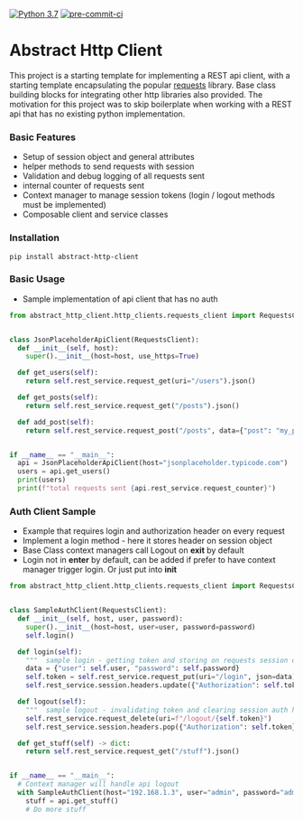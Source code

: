 [![Python 3.7](https://img.shields.io/badge/python-3.7-blue.svg)](https://www.python.org/downloads/release/python/)
[![pre-commit-ci](https://github.com/QualiSystemsLab/abstract-requests-client/actions/workflows/pre-commit.yml/badge.svg)](https://github.com/QualiSystemsLab/abstract-requests-client/actions/workflows/pre-commit.yml)

# Abstract Http Client

This project is a starting template for implementing a REST api client, with a starting template encapsulating the
popular [requests](https://docs.python-requests.org/en/latest/) library. Base class building blocks for integrating other http libraries also provided. 
The motivation for this project was to skip boilerplate when working with a REST api that has no existing python implementation.


### Basic Features
- Setup of session object and general attributes
- helper methods to send requests with session
- Validation and debug logging of all requests sent
- internal counter of requests sent
- Context manager to manage session tokens (login / logout methods must be implemented)
- Composable client and service classes

### Installation
```
pip install abstract-http-client
```

### Basic Usage

- Sample implementation of api client that has no auth

```python
from abstract_http_client.http_clients.requests_client import RequestsClient


class JsonPlaceholderApiClient(RequestsClient):
  def __init__(self, host):
    super().__init__(host=host, use_https=True)

  def get_users(self):
    return self.rest_service.request_get(uri="/users").json()

  def get_posts(self):
    return self.rest_service.request_get("/posts").json()

  def add_post(self):
    return self.rest_service.request_post("/posts", data={"post": "my_post"})


if __name__ == "__main__":
  api = JsonPlaceholderApiClient(host="jsonplaceholder.typicode.com")
  users = api.get_users()
  print(users)
  print(f"total requests sent {api.rest_service.request_counter}")

```
### Auth Client Sample
- Example that requires login and authorization header on every request
- Implement a login method - here it stores header on session object
- Base Class context managers call Logout on __exit__ by default
- Login not in __enter__ by default, can be added if prefer to have context manager trigger login. Or just put into __init__

```python
from abstract_http_client.http_clients.requests_client import RequestsClient


class SampleAuthClient(RequestsClient):
  def __init__(self, host, user, password):
    super().__init__(host=host, user=user, password=password)
    self.login()

  def login(self):
    """  sample login - getting token and storing on requests session object """
    data = {"user": self.user, "password": self.password}
    self.token = self.rest_service.request_put(uri="/login", json=data)
    self.rest_service.session.headers.update({"Authorization": self.token})

  def logout(self):
    """  sample logout - invalidating token and clearing session auth header """
    self.rest_service.request_delete(uri=f"/logout/{self.token}")
    self.rest_service.session.headers.pop({"Authorization": self.token})

  def get_stuff(self) -> dict:
    return self.rest_service.request_get("/stuff").json()


if __name__ == "__main__":
  # Context manager will handle api logout
  with SampleAuthClient(host="192.168.1.3", user="admin", password="admin") as api:
    stuff = api.get_stuff()
    # Do more stuff
```
